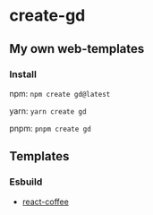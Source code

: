 # create-gd

## My own web-templates

### Install

npm:  `npm create gd@latest`

yarn: `yarn create gd`

pnpm: `pnpm create gd`


## Templates

### Esbuild

* [react-coffee](templates/esbuild/react-coffee)
